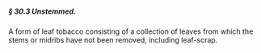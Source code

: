 ##### § 30.3 Unstemmed. #####

A form of leaf tobacco consisting of a collection of leaves from which the stems or midribs have not been removed, including leaf-scrap.